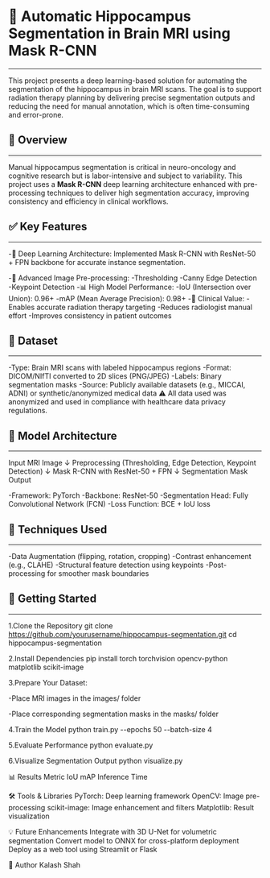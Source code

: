 # **🧠 Automatic Hippocampus Segmentation in Brain MRI using Mask R-CNN**
---

This project presents a deep learning-based solution for automating the segmentation of the hippocampus in brain MRI scans. The goal is to support radiation therapy planning by delivering precise segmentation outputs and reducing the need for manual annotation, which is often time-consuming and error-prone.

## **🧠 Overview**
---
Manual hippocampus segmentation is critical in neuro-oncology and cognitive research but is labor-intensive and subject to variability. This project uses a **Mask R-CNN** deep learning architecture enhanced with pre-processing techniques to deliver high segmentation accuracy, improving consistency and efficiency in clinical workflows.

## **✅ Key Features**
---

-🤖 Deep Learning Architecture: Implemented Mask R-CNN with ResNet-50 + FPN backbone for accurate instance segmentation.

-🧪 Advanced Image Pre-processing:
  -Thresholding
  -Canny Edge Detection
  -Keypoint Detection
-📊 High Model Performance:
  -IoU (Intersection over Union): 0.96+
  -mAP (Mean Average Precision): 0.98+
-🏥 Clinical Value:
  -Enables accurate radiation therapy targeting
  -Reduces radiologist manual effort
  -Improves consistency in patient outcomes
## **📂 Dataset**
---
-Type: Brain MRI scans with labeled hippocampus regions
-Format: DICOM/NIfTI converted to 2D slices (PNG/JPEG)
-Labels: Binary segmentation masks
-Source: Publicly available datasets (e.g., MICCAI, ADNI) or synthetic/anonymized medical data
⚠️ All data used was anonymized and used in compliance with healthcare data privacy regulations.

## **🧠 Model Architecture**
---
Input MRI Image ↓ Preprocessing (Thresholding, Edge Detection, Keypoint Detection) ↓ Mask R-CNN with ResNet-50 + FPN ↓ Segmentation Mask Output

-Framework: PyTorch
-Backbone: ResNet-50
-Segmentation Head: Fully Convolutional Network (FCN)
-Loss Function: BCE + IoU loss

## **🧪 Techniques Used**
---
-Data Augmentation (flipping, rotation, cropping)
-Contrast enhancement (e.g., CLAHE)
-Structural feature detection using keypoints
-Post-processing for smoother mask boundaries

## **🚀 Getting Started**
---
1.Clone the Repository git clone https://github.com/yourusername/hippocampus-segmentation.git cd hippocampus-segmentation

2.Install Dependencies pip install torch torchvision opencv-python matplotlib scikit-image

3.Prepare Your Dataset:

-Place MRI images in the images/ folder

-Place corresponding segmentation masks in the masks/ folder

4.Train the Model python train.py --epochs 50 --batch-size 4

5.Evaluate Performance python evaluate.py

6.Visualize Segmentation Output python visualize.py

📊 Results Metric IoU mAP Inference Time

🛠️ Tools & Libraries PyTorch: Deep learning framework OpenCV: Image pre-processing scikit-image: Image enhancement and filters Matplotlib: Result visualization

💡 Future Enhancements Integrate with 3D U-Net for volumetric segmentation Convert model to ONNX for cross-platform deployment Deploy as a web tool using Streamlit or Flask

👤 Author Kalash Shah
